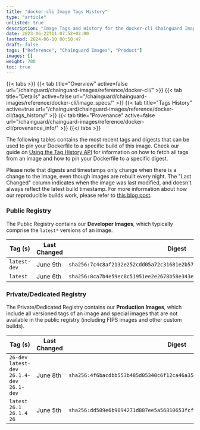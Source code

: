 ```yaml
---
title: "docker-cli Image Tags History"
type: "article"
unlisted: true
description: "Image Tags and History for the docker-cli Chainguard Image"
date: 2023-06-22T11:07:52+02:00
lastmod: 2024-06-10 00:50:47
draft: false
tags: ["Reference", "Chainguard Images", "Product"]
images: []
weight: 700
toc: true
---
```


{{< tabs >}}
{{< tab title="Overview" active=false url="/chainguard/chainguard-images/reference/docker-cli/" >}}
{{< tab title="Details" active=false url="/chainguard/chainguard-images/reference/docker-cli/image_specs/" >}}
{{< tab title="Tags History" active=true url="/chainguard/chainguard-images/reference/docker-cli/tags_history/" >}}
{{< tab title="Provenance" active=false url="/chainguard/chainguard-images/reference/docker-cli/provenance_info/" >}}
{{</ tabs >}}

The following tables contains the most recent tags and digests that can be used to pin your Dockerfile to a specific build of this image. Check our guide on [Using the Tag History API](/chainguard/chainguard-images/using-the-tag-history-api/) for information on how to fetch all tags from an image and how to pin your Dockerfile to a specific digest.

Please note that digests and timestamps only change when there is a change to the image, even though images are rebuilt every night. The "Last Changed" column indicates when the image was last modified, and doesn't always reflect the latest build timestamp. For more information about how our reproducible builds work, please refer to [this blog post](https://www.chainguard.dev/unchained/reproducing-chainguards-reproducible-image-builds).

### Public Registry
The Public Registry contains our **Developer Images**, which typically comprise the `latest*` versions of an image.

| Tag (s)       | Last Changed | Digest                                                                    |
|---------------|--------------|---------------------------------------------------------------------------|
|  `latest-dev` | June 9th     | `sha256:7c4c8af2132e252cdd05a72c31681e2b57b598a4b7607209956718dc07a20be9` |
|  `latest`     | June 6th     | `sha256:8ca7b4e59ec8c51951ee2e2678b58e343ec96da80dfd76ad86bc41f08dedc63a` |


### Private/Dedicated Registry
The Private/Dedicated Registry contains our **Production Images**, which include all versioned tags of an image and special images that are not available in the public registry (including FIPS images and other custom builds).

| Tag (s)                                        | Last Changed | Digest                                                                    |
|------------------------------------------------|--------------|---------------------------------------------------------------------------|
|  `26-dev` `latest-dev` `26.1.4-dev` `26.1-dev` | June 8th     | `sha256:4f6bacdbb553b485d05340c6f12ca46a35c0461c116676719b35f2527bc53dc4` |
|  `latest` `26.1` `26.1.4` `26`                 | June 5th     | `sha256:dd509e6b9094271d887ee5a56810653fcf39e13d40e297d00596ba6efb648704` |

